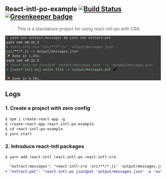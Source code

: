 ## React-intl-po-example [![Build Status](https://travis-ci.org/evenchange4/react-intl-po-example.svg?branch=master)](https://travis-ci.org/evenchange4/react-intl-po-example) [![Greenkeeper badge](https://badges.greenkeeper.io/evenchange4/react-intl-po-example.svg)](https://greenkeeper.io/)

> This is a standalone project for using react-intl-po with CRA.

![Demo](./docs/demo.png)

## Logs

### 1. Create a project with zero config

```
$ npm i create-react-app -g
$ create-react-app react-intl-po-example
$ cd react-intl-po-example
$ yarn start
```

### 2. Introduce react-intl packages

```
$ yarn add react-intl react-intl-po react-intl-cra
```

```diff
  "extract:messages": "react-intl-cra 'src/**/*.js' 'output/messages.json'",
+ "extract:pot": "react-intl-po json2pot 'output/messages.json' -o 'output/messages.pot'"
```
